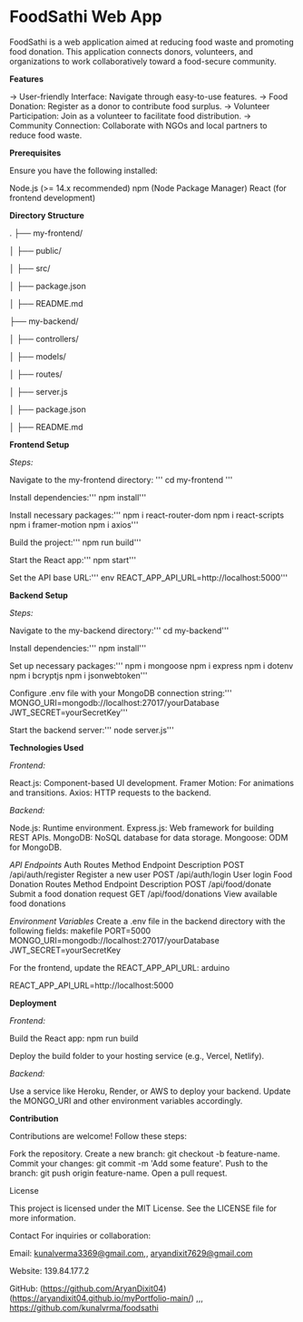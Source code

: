 # FoodSathi Web App

FoodSathi is a web application aimed at reducing food waste and promoting food donation. This application connects donors, volunteers, and organizations to work collaboratively toward a food-secure community.


**Features**

-> User-friendly Interface: Navigate through easy-to-use features.
-> Food Donation: Register as a donor to contribute food surplus.
-> Volunteer Participation: Join as a volunteer to facilitate food distribution.
-> Community Connection: Collaborate with NGOs and local partners to reduce food waste.


**Prerequisites**

Ensure you have the following installed:

Node.js (>= 14.x recommended)
npm (Node Package Manager)
React (for frontend development)


**Directory Structure**

.
├── my-frontend/

│   ├── public/

│   ├── src/

│   ├── package.json

│   ├── README.md

├── my-backend/

│   ├── controllers/

│   ├── models/

│   ├── routes/

│   ├── server.js

│   ├── package.json

│   ├── README.md


**Frontend Setup**

*Steps:*

Navigate to the my-frontend directory: ''' 
cd my-frontend '''

Install dependencies:'''
npm install'''

Install necessary packages:'''
npm i react-router-dom
npm i react-scripts
npm i framer-motion
npm i axios'''

Build the project:'''
npm run build'''

Start the React app:'''
npm start'''

Set the API base URL:'''
env
REACT_APP_API_URL=http://localhost:5000'''


**Backend Setup**

*Steps:*

Navigate to the my-backend directory:'''
cd my-backend'''

Install dependencies:'''
npm install'''

Set up necessary packages:'''
npm i mongoose
npm i express
npm i dotenv
npm i bcryptjs
npm i jsonwebtoken'''

Configure .env file with your MongoDB connection string:'''
MONGO_URI=mongodb://localhost:27017/yourDatabase
JWT_SECRET=yourSecretKey'''

Start the backend server:'''
node server.js'''


**Technologies Used**

*Frontend:*

React.js: Component-based UI development.
Framer Motion: For animations and transitions.
Axios: HTTP requests to the backend.

*Backend:*

Node.js: Runtime environment.
Express.js: Web framework for building REST APIs.
MongoDB: NoSQL database for data storage.
Mongoose: ODM for MongoDB.

*API Endpoints*
Auth Routes
Method	Endpoint	Description
POST	/api/auth/register	Register a new user
POST	/api/auth/login	User login
Food Donation Routes
Method	Endpoint	Description
POST	/api/food/donate	Submit a food donation request
GET	/api/food/donations	View available food donations

*Environment Variables*
Create a .env file in the backend directory with the following fields:
makefile
PORT=5000
MONGO_URI=mongodb://localhost:27017/yourDatabase
JWT_SECRET=yourSecretKey

For the frontend, update the REACT_APP_API_URL:
arduino

REACT_APP_API_URL=http://localhost:5000


**Deployment**

*Frontend:*

Build the React app:
npm run build

Deploy the build folder to your hosting service (e.g., Vercel, Netlify).

*Backend:*

Use a service like Heroku, Render, or AWS to deploy your backend.
Update the MONGO_URI and other environment variables accordingly.


**Contribution**

Contributions are welcome! Follow these steps:

Fork the repository.
Create a new branch: git checkout -b feature-name.
Commit your changes: git commit -m 'Add some feature'.
Push to the branch: git push origin feature-name.
Open a pull request.

License

This project is licensed under the MIT License. See the LICENSE file for more information.


Contact
For inquiries or collaboration:

Email: kunalverma3369@gmail.com,, aryandixit7629@gmail.com

Website: 139.84.177.2

GitHub: (https://github.com/AryanDixit04)(https://aryandixit04.github.io/myPortfolio-main/) ,,, https://github.com/kunalvrma/foodsathi
